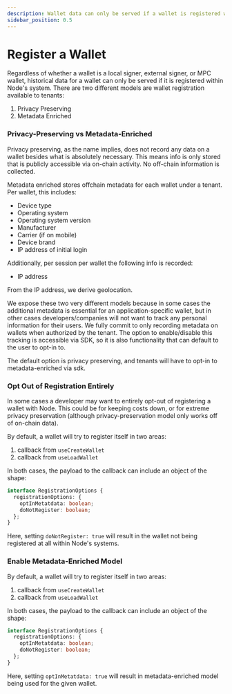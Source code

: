 ```yaml
---
description: Wallet data can only be served if a wallet is registered within Node's system
sidebar_position: 0.5
---
```


# Register a Wallet

Regardless of whether a wallet is a local signer, external signer, or MPC wallet, historical data for a wallet can only be served if it is registered within Node's system. There are two different models are wallet registration available to tenants:

1. Privacy Preserving
2. Metadata Enriched

### Privacy-Preserving vs Metadata-Enriched

Privacy preserving, as the name implies, does not record any data on a wallet besides what is absolutely necessary. This means info is only stored that is publicly accessible via on-chain activity. No off-chain information is collected.

Metadata enriched stores offchain metadata for each wallet under a tenant. Per wallet, this includes:

- Device type
- Operating system
- Operating system version
- Manufacturer
- Carrier (if on mobile)
- Device brand
- IP address of initial login

Additionally, per session per wallet the following info is recorded:

- IP address

From the IP address, we derive geolocation.

We expose these two very different models because in some cases the additional metadata is essential for an application-specific wallet, but in other cases developers/companies will not want to track any personal information for their users. We fully commit to only recording metadata on wallets when authorized by the tenant. The option to enable/disable this tracking is accessible via SDK, so it is also functionality that can default to the user to opt-in to.

The default option is privacy preserving, and tenants will have to opt-in to metadata-enriched via sdk.

### Opt Out of Registration Entirely

In some cases a developer may want to entirely opt-out of registering a wallet with Node. This could be for keeping costs down, or for extreme privacy preservation (although privacy-preservation model only works off of on-chain data).

By default, a wallet will try to register itself in two areas:

1. callback from `useCreateWallet`
2. callback from `useLoadWallet`

In both cases, the payload to the callback can include an object of the shape:

```ts
interface RegistrationOptions {
  registrationOptions: {
    optInMetatdata: boolean;
    doNotRegister: boolean;
  };
}
```

Here, setting `doNotRegister: true` will result in the wallet not being registered at all within Node's systems.

### Enable Metadata-Enriched Model

By default, a wallet will try to register itself in two areas:

1. callback from `useCreateWallet`
2. callback from `useLoadWallet`

In both cases, the payload to the callback can include an object of the shape:

```ts
interface RegistrationOptions {
  registrationOptions: {
    optInMetatdata: boolean;
    doNotRegister: boolean;
  };
}
```

Here, setting `optInMetatdata: true` will result in metadata-enriched model being used for the given wallet.
